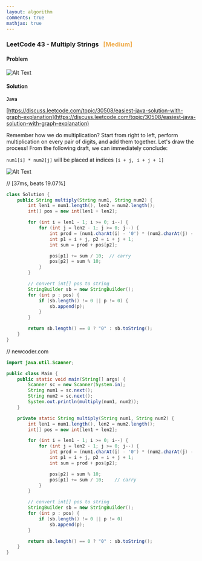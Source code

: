 ```yaml
---
layout: algorithm
comments: true
mathjax: true
---
```


### LeetCode 43 - Multiply Strings &nbsp; <span style="color:#F0AD4E;">[Medium]</span>

#### Problem

![Alt Text]({{site.baseurl}}/algorithms/leetcode/images/leetcode43.png)

#### Solution

**`Java`**

[https://discuss.leetcode.com/topic/30508/easiest-java-solution-with-graph-explanation](https://discuss.leetcode.com/topic/30508/easiest-java-solution-with-graph-explanation)

Remember how we do multiplication?
Start from right to left, perform multiplication on every pair of digits, and add them together. Let's draw the process! From the following draft, we can immediately conclude:

`num1[i] * num2[j]` will be placed at indices `[i + j, i + j + 1]`

![Alt Text]({{site.baseurl}}/algorithms/leetcode/images/leetcode43_graph.png)

// [37ms, beats 19.07%]
```java
class Solution {
    public String multiply(String num1, String num2) {
        int len1 = num1.length(), len2 = num2.length();
        int[] pos = new int[len1 + len2];

        for (int i = len1 - 1; i >= 0; i--) {
            for (int j = len2 - 1; j >= 0; j--) {
                int prod = (num1.charAt(i) - '0') * (num2.charAt(j) - '0');
                int p1 = i + j, p2 = i + j + 1;
                int sum = prod + pos[p2];

                pos[p1] += sum / 10;  // carry
                pos[p2] = sum % 10;
            }
        }

        // convert int[] pos to string
        StringBuilder sb = new StringBuilder();
        for (int p : pos) {
            if (sb.length() != 0 || p != 0) {
                sb.append(p);
            }
        }

        return sb.length() == 0 ? "0" : sb.toString();
    }
}
```

// newcoder.com
```java
import java.util.Scanner;

public class Main {
    public static void main(String[] args) {
        Scanner sc = new Scanner(System.in);
        String num1 = sc.next();
        String num2 = sc.next();
        System.out.println(multiply(num1, num2));
    }

    private static String multiply(String num1, String num2) {
        int len1 = num1.length(), len2 = num2.length();
        int[] pos = new int[len1 + len2];

        for (int i = len1 - 1; i >= 0; i--) {
            for (int j = len2 - 1; j >= 0; j--) {
                int prod = (num1.charAt(i) - '0') * (num2.charAt(j) - '0');
                int p1 = i + j, p2 = i + j + 1;
                int sum = prod + pos[p2];

                pos[p2] = sum % 10;
                pos[p1] += sum / 10;	// carry
            }
        }

        // convert int[] pos to string
        StringBuilder sb = new StringBuilder();
        for (int p : pos) {
            if (sb.length() != 0 || p != 0)
                sb.append(p);
        }

        return sb.length() == 0 ? "0" : sb.toString();
    }
}
```

<br><br>
